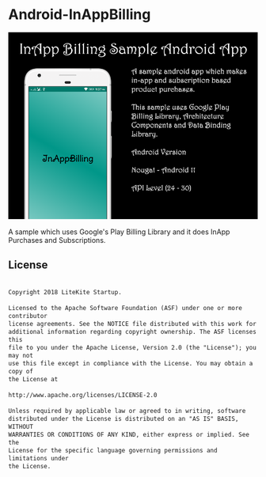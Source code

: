 # Android-InAppBilling

<div align="center">
<img src="https://github.com/LiteKite/Android-InAppBilling/blob/assets/assets/screen_one.png" alt="App Screenshot One"/>
</div>

A sample which uses Google's Play Billing Library and it does InApp Purchases and Subscriptions.

## License

~~~

Copyright 2018 LiteKite Startup.

Licensed to the Apache Software Foundation (ASF) under one or more contributor
license agreements. See the NOTICE file distributed with this work for
additional information regarding copyright ownership. The ASF licenses this
file to you under the Apache License, Version 2.0 (the "License"); you may not
use this file except in compliance with the License. You may obtain a copy of
the License at

http://www.apache.org/licenses/LICENSE-2.0

Unless required by applicable law or agreed to in writing, software
distributed under the License is distributed on an "AS IS" BASIS, WITHOUT
WARRANTIES OR CONDITIONS OF ANY KIND, either express or implied. See the
License for the specific language governing permissions and limitations under
the License.

~~~
